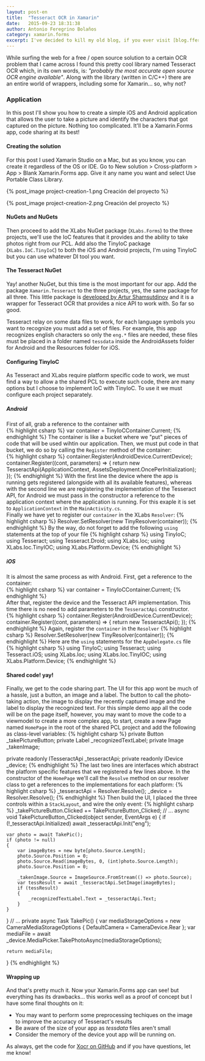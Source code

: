 ```yaml
---
layout: post-en
title:  "Tesseract OCR in Xamarin"
date:   2015-09-23 18:31:38
author: Antonio Feregrino Bolaños
category: xamarin.forms
excerpt: I've decided to kill my old blog, if you ever visit [blog.fferegrino.org] again you'll find that it isn't what it used to be. I decided to divide the content and if you came here looking for technical stuff, this is the right place.
---  
```

While surfing the web for a free / open source solution to a certain OCR problem that I came across I found this pretty cool library named Tesseract OCR which, in its own words, is: *"probably the most accurate open source OCR engine available"*. Along with the library (written in C/C++) there are an entire world of wrappers, including some for Xamarin... so, why not?  

### Application
In this post I'll show you how to create a simple iOS and Android application that allows the user to take a picture and identify the characters that got captured on the picture. Nothing too complicated. It'll be a Xamarin.Forms app, code sharing at its best!  

#### Creating the solution  
For this post I used Xamarin Studio on a Mac, but as you know, you can create it regardless of the OS or IDE. Go to New solution > Cross-platform > App > Blank Xamarin.Forms app. Give it any name you want and select Use Portable Class Library.

{% post_image project-creation-1.png Creación del proyecto %}  
 
{% post_image project-creation-2.png Creación del proyecto %}  

#### NuGets and NuGets
Then proceed to add the XLabs NuGet package (<code>XLabs.Forms</code>) to the three projects, we'll use the IoC features that it provides and the ability to take photos right from our PCL. Add also the TinyIoC package (<code>XLabs.IoC.TinyIoC</code>) to both the iOS and Android projects, I'm using TinyIoC but you can use whatever DI tool you want.  
  
#### The Tesseract NuGet 
Yay! another NuGet, but this time is the most important for our app. Add the package <code>Xamarin.Tesseract</code> to the three projects, yes, the same package for all three. This little package is <a href="http://shamsutdinov.net/2015/07/01/tesseract-orc-xamarin-part-1/" target="_blank">developed by Artur Shamsutdinov</a> and it is a wrapper for Tesseract OCR that provides a nice API to work with. So far so good.  
  
Tesseract relay on some data files to work, for each language symbols you want to recognize you must add a set of files. For example, this app recognizes english characters so only the <code>eng.*</code> files are needed, these files must be placed in a folder named <code>tessdata</code> inside the AndroidAssets folder for Android and the Resources folder for iOS.   

#### Configuring TinyIoC  
As Tesseract and XLabs require platform specific code to work, we must find a way to allow a the shared PCL to execute such code, there are many options but I choose to implement IoC with TinyIoC. To use it we must configure each project separately.  

##### Android
First of all, grab a reference to the container with  
{% highlight csharp %}
var container = TinyIoCContainer.Current;
{% endhighlight %}
The container is like a bucket where we "put" pieces of code that will be used wihtin our application. Then, we must put code in that bucket, we do so by calling the <code>Register</code> method of the container:  
{% highlight csharp %}
container.Register<IDevice>(AndroidDevice.CurrentDevice);
container.Register<ITesseractApi>((cont, parameters) =>
{
	return new TesseractApi(ApplicationContext, AssetsDeployment.OncePerInitialization);
});
{% endhighlight %}
With the first line the device where the app is running gets registered (alongside with all its available features), whereas with the second line we are registering the implementation of the Tesseract API, for Android we must pass in the constructor a reference to the application context where the application is running. For this exaple it is set to <code>ApplicationContext</code> in the <code>MainActivity.cs</code>.  
Finally we have yet to register our <code>container</code> in the XLabs <code>Resolver</code>:
{% highlight csharp %}
Resolver.SetResolver(new TinyResolver(container));
{% endhighlight %}
By the way, do not forget to add the following <code>using</code> statements at the top of your file
{% highlight csharp %}
using TinyIoC;
using Tesseract;
using Tesseract.Droid;
using XLabs.Ioc;
using XLabs.Ioc.TinyIOC;
using XLabs.Platform.Device;
{% endhighlight %}


##### iOS
It is almost the same process as with Android. First, get a reference to the container:  
{% highlight csharp %}
var container = TinyIoCContainer.Current;
{% endhighlight %}  
After that, register the device and the Tesseract API implementation. This time there is no need to add parameters to the <code>TesseractApi</code> constructor.  
{% highlight csharp %}
container.Register<IDevice>(AndroidDevice.CurrentDevice);
container.Register<ITesseractApi>((cont, parameters) =>
{
	return new TesseractApi();
});
{% endhighlight %}
Again, register the <code>container</code> in the <code>Resolver</code>
{% highlight csharp %}
Resolver.SetResolver(new TinyResolver(container));
{% endhighlight %} 
Here are the <code>using</code> statements for the <code>AppDelegate.cs</code> file
{% highlight csharp %}
using TinyIoC;
using Tesseract;
using Tesseract.iOS;
using XLabs.Ioc;
using XLabs.Ioc.TinyIOC;
using XLabs.Platform.Device;
{% endhighlight %}  

#### Shared code! yay!  
Finally, we get to the code sharing part. The UI for this app wont be much of a hassle, just a button, an image and a label. The button to call the photo-taking action, the image to display the recently captured image and the label to display the recognized text. For this simple demo app all the code will be on the page itself, however, you may want to move the code to a viewmodel to create a more complex app, to start, create a new Page named <code>HomePage</code> in the root of the shared PCL project and add the following as class-level variables:
{% highlight csharp %}
private Button _takePictureButton;
private Label _recognizedTextLabel;
private Image _takenImage;

private readonly ITesseractApi _tesseractApi;
private readonly IDevice _device;
{% endhighlight %}
The last two lines are interfaces which abstract the platform specific features that we registered a few lines above. In the constructor of the <code>HomePage</code> we'll call the <code>Resolve</code> method on our resolver class to get a references to the implementations for each platform:
{% highlight csharp %}
_tesseractApi = Resolver.Resolve<ITesseractApi>();
_device = Resolver.Resolve<IDevice>();
{% endhighlight %}
Then build the UI, I placed the three controls within a <code>StackLayout</code>, and wire the only event:
{% highlight csharp %}
_takePictureButton.Clicked += TakePictureButton_Clicked;
// ...
async void TakePictureButton_Clicked(object sender, EventArgs e)
{
	if (!_tesseractApi.Initialized)
		await _tesseractApi.Init("eng");

	var photo = await TakePic();
	if (photo != null)
	{
		var imageBytes = new byte[photo.Source.Length];
		photo.Source.Position = 0;
		photo.Source.Read(imageBytes, 0, (int)photo.Source.Length);
		photo.Source.Position = 0;

		_takenImage.Source = ImageSource.FromStream(() => photo.Source);
		var tessResult = await _tesseractApi.SetImage(imageBytes);
		if (tessResult)
		{
			_recognizedTextLabel.Text = _tesseractApi.Text;
		}
	}
}
// ...
 private async Task<MediaFile> TakePic()
{
	var mediaStorageOptions = new CameraMediaStorageOptions
	{
		DefaultCamera = CameraDevice.Rear
	};
	var mediaFile = await _device.MediaPicker.TakePhotoAsync(mediaStorageOptions);

	return mediaFile;
}
{% endhighlight %}  

#### Wrapping up
And that's pretty much it. Now your Xamarin.Forms app can see! but everything has its drawbacks... this works well as a proof of concept but I have some final thoughts on it:  

 - You may want to perform some preprocessing techiques on the image to improve the accuracy of Tesseract's results  
 - Be aware of the size of your app as *tessdata* files aren't small  
 - Consider the memory of the device yout app will be running on.  
 
 As always, get the code for [Xocr on GitHub](https://github.com/fferegrino/xocr) and if you have questions, let me know!